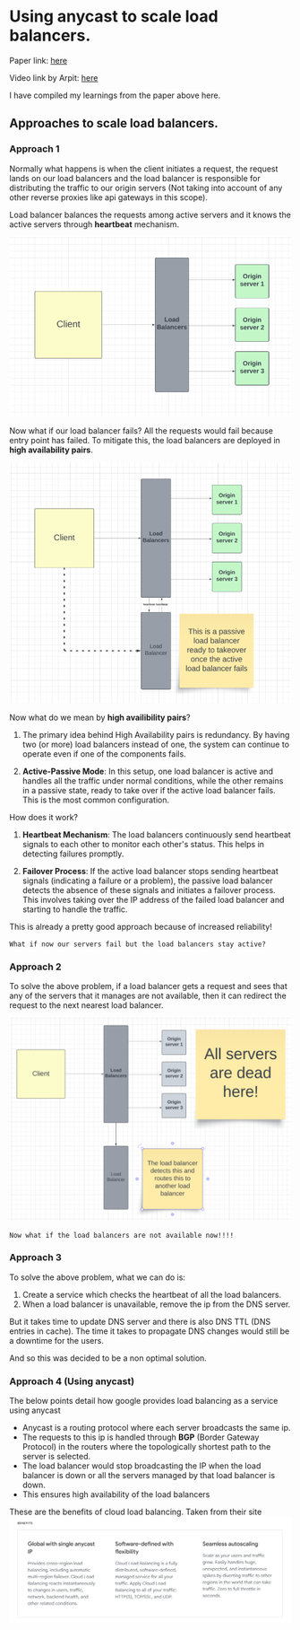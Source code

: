 # Using anycast to scale load balancers.

Paper link: [here](./GooglePaper.pdf)

Video link by Arpit: [here](https://www.youtube.com/watch?v=WjT253DBlXk)

I have compiled my learnings from the paper above here.

## Approaches to scale load balancers.
### Approach 1
Normally what happens is when the client initiates a request, the request lands on our load balancers and the load balancer is responsible for distributing the traffic to our origin servers (Not taking into account of any other reverse proxies like api gateways in this scope).

Load balancer balances the requests among active servers and it knows the active servers through <b>heartbeat</b> mechanism.

![approach_1](images/Approach%201.png)


Now what if our load balancer fails? All the requests would fail because entry point has failed. To mitigate this, the load balancers are deployed in <b>high availability pairs</b>.

![approach_1b](images/Approach%201b.png)

Now what do we mean by <b>high availibility pairs</b>?

1. The primary idea behind High Availability pairs is redundancy. By having two (or more) load balancers instead of one, the system can continue to operate even if one of the components fails.

2. <b>Active-Passive Mode</b>: In this setup, one load balancer is active and handles all the traffic under normal conditions, while the other remains in a passive state, ready to take over if the active load balancer fails. This is the most common configuration.

How does it work?

1. <b>Heartbeat Mechanism</b>: The load balancers continuously send heartbeat signals to each other to monitor each other's status. This helps in detecting failures promptly.

2. <b>Failover Process</b>: If the active load balancer stops sending heartbeat signals (indicating a failure or a problem), the passive load balancer detects the absence of these signals and initiates a failover process. This involves taking over the IP address of the failed load balancer and starting to handle the traffic.


This is already a pretty good approach because of increased reliability!

```
What if now our servers fail but the load balancers stay active? 
```

### Approach 2
To solve the above problem, if a load balancer gets a request and sees that any of the servers that it manages are not available, then it can redirect the request to the next nearest load balancer.

![approach_2](images/Approach%202.png)


```
Now what if the load balancers are not available now!!!!
```

### Approach 3
To solve the above problem, what we can do is:
1. Create a service which checks the heartbeat of all the load balancers.
2. When a load balancer is unavailable, remove the ip from the DNS server.

But it takes time to update DNS server and there is also DNS TTL (DNS entries in cache). The time it takes to propagate DNS changes would still be a downtime for the users.

And so this was decided to be a non optimal solution.


### Approach 4 (Using anycast)
The below points detail how google provides load balancing as a service using anycast
- Anycast is a routing protocol where each server broadcasts the same ip.
- The requests to this ip is handled through <b>BGP</b> (Border Gateway Protocol) in the routers where the topologically shortest path to the server is selected.
- The load balancer would stop broadcasting the IP when the load balancer is down or all the servers managed by that load balancer is down.
- This ensures high availability of the load balancers

These are the benefits of cloud load balancing. Taken from their site
![benefits_of_cloud_load_balancing](images/benefits_of_cloud_load_balancing.png)








